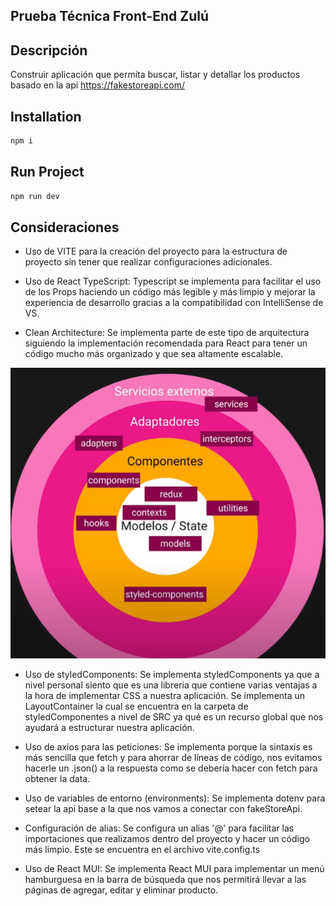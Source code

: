 ## Prueba Técnica Front-End Zulú

## Descripción
  Construir aplicación que permita buscar, listar y detallar los productos basado en la api https://fakestoreapi.com/

## Installation

```bash
npm i 
```
## Run Project

```bash
npm run dev 
```

## Consideraciones

  - Uso de VITE para la creación del proyecto para la estructura de proyecto sin tener que realizar configuraciones adicionales.

  - Uso de React TypeScript: Typescript se implementa para facilitar el uso de los Props haciendo un código más legible y más limpio y mejorar la experiencia de desarrollo gracias a la compatibilidad con IntelliSense de VS.
 
 - Clean Architecture: Se implementa parte de este tipo de arquitectura siguiendo la implementación recomendada para React para tener un código mucho más organizado y que sea altamente escalable.
 
 ![github](https://github.com/MbL40/Test-Front-Zulu/blob/master/clean-architecture.png)

- Uso de styledComponents: Se implementa styledComponents ya que a nivel personal siento que es una libreria que contiene varias ventajas a la hora de implementar CSS a nuestra aplicación. Se implementa un LayoutContainer la cual se encuentra en la carpeta de styledComponentes a nivel de SRC ya qué es un recurso global que nos ayudará a estructurar nuestra aplicación.

- Uso de axios para las peticiones: Se implementa porque la sintaxis es más sencilla que fetch y para ahorrar de líneas de código, nos evitamos hacerle un .json() a la respuesta como se debería hacer con fetch para obtener la data.
- Uso de variables de entorno (environments): Se implementa dotenv para setear la api base a la que nos vamos a conectar con fakeStoreApi.
- Configuración de alias: Se configura un alias '@' para facilitar las importaciones que realizamos dentro del proyecto y hacer un código más limpio. Este se encuentra en el archivo vite.config.ts
- Uso de React MUI: Se implementa React MUI para implementar un menú hamburguesa en la barra de búsqueda que nos permitirá llevar a las páginas de agregar, editar y eliminar producto. 
